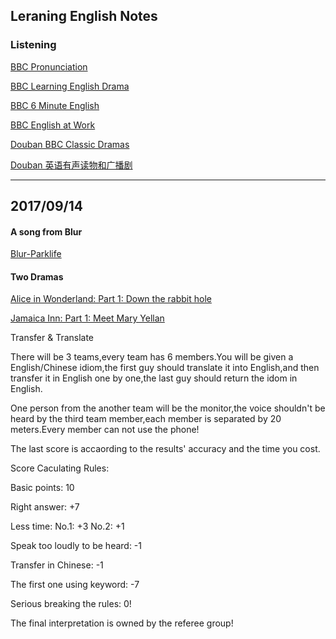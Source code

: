 ## Leraning English Notes

### Listening

[BBC Pronunciation](http://www.bbc.co.uk/learningenglish/english/features/pronunciation)

[BBC Learning English Drama](http://www.bbc.co.uk/learningenglish/english/features/drama)

[BBC 6 Minute English](http://www.bbc.co.uk/learningenglish/english/features/6-minute-english)

[BBC English at Work](http://www.bbc.co.uk/learningenglish/english/features/english-at-work)

[Douban BBC Classic Dramas](https://www.douban.com/doulist/119320/)

[Douban 英语有声读物和广播剧](https://site.douban.com/196116/widget/notes/11781049/note/251418056/)

--------------------------------------------------------------------------------------------------

## 2017/09/14

#### A song from Blur

[Blur-Parklife](http://www.xiami.com/song/b0iWfa705e?spm=a1z1s.3521865.23309997.163.XZz5r7)

#### Two Dramas

[Alice in Wonderland: Part 1: Down the rabbit hole](http://www.bbc.co.uk/learningenglish/english/features/drama/aliceinwonderland-ep01)

[Jamaica Inn: Part 1: Meet Mary Yellan](http://www.bbc.co.uk/learningenglish/english/features/drama/jamaica-ep-01)


Transfer & Translate


There will be 3 teams,every team has 6 members.You will be given a English/Chinese idiom,the first guy should translate it into 
English,and then transfer it in English one by one,the last guy should return the idom in English.


One person from the another team will be the monitor,the voice shouldn't be heard by the third team member,each member is separated by 20 
meters.Every member can not use the phone!


The last score is accaording to the results' accuracy and the time you cost.


Score Caculating Rules:

Basic points: 10

Right answer: +7

Less time: No.1: +3  No.2: +1

Speak too loudly to be heard: -1

Transfer in Chinese: -1

The first one using keyword: -7


Serious breaking the rules: 0!

The final interpretation is owned by the referee group!














